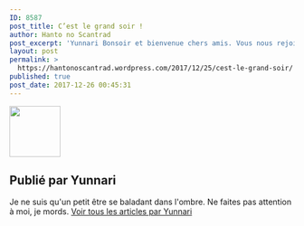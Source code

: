 ```yaml
---
ID: 8587
post_title: C’est le grand soir !
author: Hanto no Scantrad
post_excerpt: 'Yunnari Bonsoir et bienvenue chers amis. Vous nous rejoignez ce soir pour une double c&eacute;l&eacute;bration que nous esp&eacute;rons grandiose ! &Ocirc; joie, No&euml;l est &agrave; nos portes (portes qui vont bient&ocirc;t se fermer malheureusement), mais bien plus merveilleux encore que ce moment de joie, voici notre cadeau pour vous : la Hanto no Scantrad sort...... <a href="https://hantonoscantrad.wordpress.com/2017/12/25/cest-le-grand-soir/#more-402">Lire la suite &rarr;</a>'
layout: post
permalink: >
  https://hantonoscantrad.wordpress.com/2017/12/25/cest-le-grand-soir/
published: true
post_date: 2017-12-26 00:45:31
---
```

<div class="feedwordpress-gaffer-full-text"><div class="author-avatar">
			<img alt="" src="https://1.gravatar.com/avatar/a436a161d37c89c3073aa421eed2af65?s=90&amp;d=identicon&amp;r=G" class="avatar avatar-90" height="90" width="90">
</div>
<div class="author-heading">
			<h2 class="author-title">Publié par <span class="author-name">Yunnari</span>
</h2>
		</div>
<p class="author-bio">
			Je ne suis qu'un petit être se baladant dans l'ombre. Ne faites pas attention à moi, je mords.			<a class="author-link" href="https://hantonoscantrad.wordpress.com/author/yunnari/" rel="author">
				Voir tous les articles par Yunnari			</a>
		</p></div>